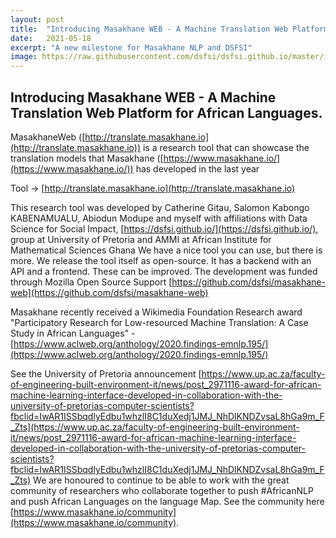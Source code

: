 ```yaml
---
layout: post
title:  "Introducing Masakhane WEB - A Machine Translation Web Platform for African Languages"
date:   2021-05-18
excerpt: "A new milestone for Masakhane NLP and DSFSI"
image: https://raw.githubusercontent.com/dsfsi/dsfsi.github.io/master/images/MasakhaneWeb.png
---
```

## Introducing Masakhane WEB - A Machine Translation Web Platform for African Languages. 

MasakhaneWeb ([http://translate.masakhane.io](http://translate.masakhane.io)) is a  research tool that can showcase the translation models that Masakhane ([https://www.masakhane.io/](https://www.masakhane.io/)) has developed in the last year 

Tool ->  [http://translate.masakhane.io](http://translate.masakhane.io)

This research tool was developed by Catherine Gitau, Salomon Kabongo KABENAMUALU, Abiodun Modupe and myself with affiliations with Data Science for Social Impact, [https://dsfsi.github.io/](https://dsfsi.github.io/), group at University of Pretoria and AMMI at African Institute for Mathematical Sciences Ghana 
We have a nice tool you can use, but there is more. We release the tool itself as open-source. It has a backend with an API and a frontend. These can be improved. The development was funded through Mozilla Open Source Support [https://github.com/dsfsi/masakhane-web](https://github.com/dsfsi/masakhane-web)

Masakhane recently received a Wikimedia Foundation Research award "Participatory Research for Low-resourced Machine Translation: A Case Study in African Languages" - [https://www.aclweb.org/anthology/2020.findings-emnlp.195/](https://www.aclweb.org/anthology/2020.findings-emnlp.195/)

See the University of Pretoria announcement [https://www.up.ac.za/faculty-of-engineering-built-environment-it/news/post_2971116-award-for-african-machine-learning-interface-developed-in-collaboration-with-the-university-of-pretorias-computer-scientists?fbclid=IwAR1ISSbqdlyEdbu1whzlI8C1duXedj1JMJ_NhDlKNDZvsaL8hGa9m_F_Zts](https://www.up.ac.za/faculty-of-engineering-built-environment-it/news/post_2971116-award-for-african-machine-learning-interface-developed-in-collaboration-with-the-university-of-pretorias-computer-scientists?fbclid=IwAR1ISSbqdlyEdbu1whzlI8C1duXedj1JMJ_NhDlKNDZvsaL8hGa9m_F_Zts)
We are honoured to continue to be able to work with the great community of researchers who collaborate together to push #AfricanNLP and push African Languages on the language Map. See the community here [https://www.masakhane.io/community](https://www.masakhane.io/community).

